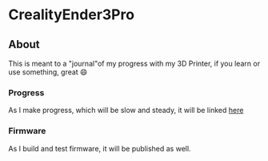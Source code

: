 # CrealityEnder3Pro

## About
This is meant to a "journal"of my progress with my 3D Printer, if you learn or use something, great  :smile:

### Progress
As I make progress, which will be slow and steady, it will be linked [here](progress\README.md)

### Firmware
As I build and test firmware, it will be published as well.